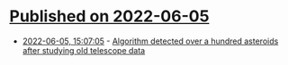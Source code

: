 # [Published on 2022-06-05](index.md)

* [2022-06-05, 15:07:05](https://news.ycombinator.com/item?id=31631632) - [Algorithm detected over a hundred asteroids after studying old telescope data](https://www.natureworldnews.com/articles/51189/20220604/new-algorithm-detected-over-a-hundred-asteroids-after-studying-old-telescope-data.htm)
